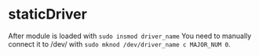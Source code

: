 # staticDriver

After module is loaded with `sudo insmod driver_name` You need to manually connect it to /dev/ with `sudo mknod /dev/driver_name c MAJOR_NUM 0`.
